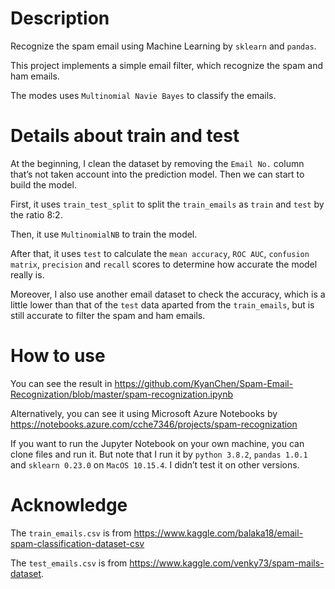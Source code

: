# Description

Recognize the spam email using Machine Learning by `sklearn` and `pandas`.

This project implements a simple email filter, which recognize the spam and ham emails.

The modes uses `Multinomial Navie Bayes` to classify the emails.

# Details about train and test

At the beginning, I clean the dataset by removing the `Email No.` column that’s not taken account into the prediction model. Then we can start to build the model.

First, it uses `train_test_split` to split the `train_emails` as `train` and `test` by the ratio 8:2.

Then, it use `MultinomialNB` to train the model.

After that, it uses `test` to calculate the `mean accuracy`, `ROC AUC`, `confusion matrix`, `precision` and `recall` scores to determine how accurate the model really is.

Moreover, I also use another email dataset to check the accuracy, which is a little lower than that of the `test` data aparted from the `train_emails`, but is still accurate to filter the spam and ham emails.

# How to use

You can see the result in https://github.com/KyanChen/Spam-Email-Recognization/blob/master/spam-recognization.ipynb

Alternatively, you can see it using Microsoft Azure Notebooks by https://notebooks.azure.com/cche7346/projects/spam-recognization

If you want to run the Jupyter Notebook on your own machine, you can clone files and run it. But note that I run it by `python 3.8.2`, `pandas 1.0.1` and `sklearn 0.23.0` on `MacOS 10.15.4`. I didn’t test it on other versions.

# Acknowledge

The `train_emails.csv` is from https://www.kaggle.com/balaka18/email-spam-classification-dataset-csv

The `test_emails.csv` is from https://www.kaggle.com/venky73/spam-mails-dataset.


